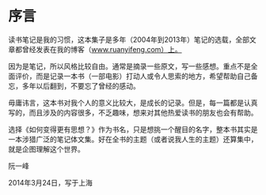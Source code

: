# 序言

读书笔记是我的习惯，这本集子是多年（2004年到2013年）笔记的选载，全部文章都曾经发表在我的博客（www.ruanyifeng.com）上。

因为是笔记，所以风格比较自由。通常是摘录一些原文，写一些感想。重点不是全面评价，而是记录一本书（一部电影）打动人或令人思索的地方，希望帮助自己备忘，多年以后翻到，不要忘了曾经的感动。

毋庸讳言，这本书对我个人的意义比较大，是成长的记录。但是，每一篇都是认真写的，而且涉及的内容很多，不乏趣味，想来对其他热爱读书的朋友也会有帮助。

选择《如何变得更有思想？》作为书名，只是想挑一个醒目的名字，整本书其实是一本涉猎广泛的笔记体文集。好在全书的主题（或者说我人生的主题）还算集中，就是企图理解这个世界。

阮一峰

2014年3月24日，写于上海
